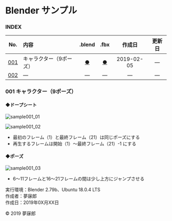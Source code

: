 # Blender サンプル

### <b>INDEX</b>

|No.|内容|.blend|.fbx|作成日|更新日|
|:--:|:--|:--:|:--:|:--:|:--:|
|[001](#001)|キャラクター（9ポーズ）|[●](https://mubirou.github.io/Blender/sample/blend/sample001.blend)|[●](https://mubirou.github.io/Blender/sample/fbx/sample001.fbx)|2019-02-05|―|
|[002](#002)|―|―|―|―|―|―|


<a name="001"></a>
### 001 キャラクター（9ポーズ）

#### ◆ドープシート

![sample001_01](https://mubirou.github.io/Blender/sample/jpg/sample001_01.jpg)

![sample001_02](https://mubirou.github.io/Blender/sample/jpg/sample001_02.jpg)  

* 最初のフレーム（1）と最終フレーム（21）は同じポーズにする
* 再生するフレームは開始（1）〜最終フレーム（21）-1 にする

#### ◆ポーズ

![sample001_03](https://mubirou.github.io/Blender/sample/jpg/sample001_03.jpg)  

* 6〜11フレームと16〜21フレームの間は少し上方にジャンプさせる

実行環境：Blender 2.79b、Ubuntu 18.0.4 LTS  
作成者：夢寐郎  
作成日：2019年0X月XX日

© 2019 夢寐郎